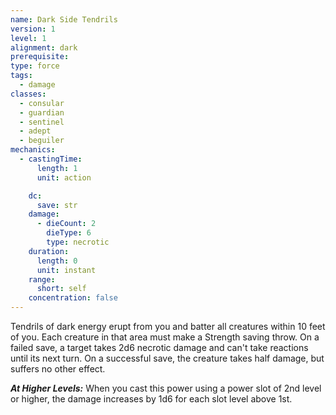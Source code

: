 ```yaml
---
name: Dark Side Tendrils
version: 1
level: 1
alignment: dark
prerequisite: 
type: force
tags:
  - damage
classes:
  - consular
  - guardian
  - sentinel
  - adept
  - beguiler
mechanics:
  - castingTime:
      length: 1
      unit: action

    dc:
      save: str
    damage:
      - dieCount: 2
        dieType: 6
        type: necrotic
    duration:
      length: 0
      unit: instant
    range:
      short: self
    concentration: false
---
```

Tendrils of dark energy erupt from you and batter all creatures within 10 feet of you. Each creature in that area must make a Strength saving throw. On a failed save, a target takes 2d6 necrotic damage and can't take reactions until its next turn. On a successful save, the creature takes half damage, but suffers no other effect.

***__At Higher Levels__:*** When you cast this power using a power slot of 2nd level or higher, the damage increases by 1d6 for each slot level above 1st.
    
